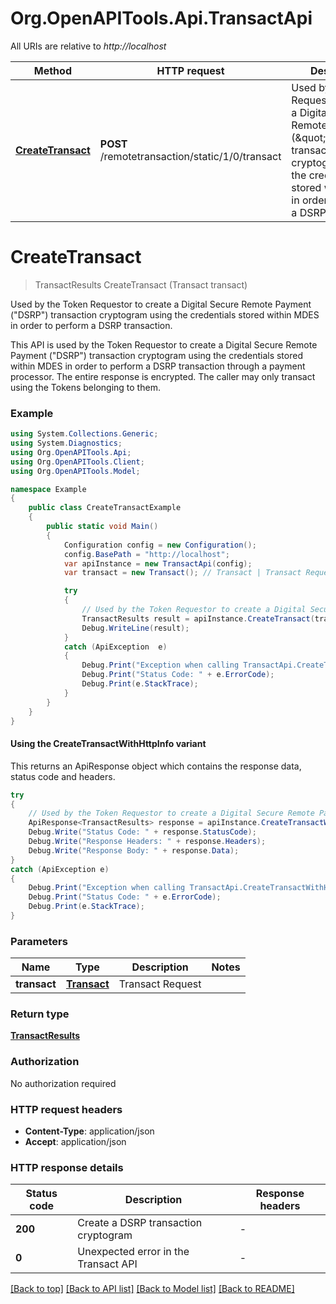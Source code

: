 # Org.OpenAPITools.Api.TransactApi

All URIs are relative to *http://localhost*

| Method | HTTP request | Description |
|--------|--------------|-------------|
| [**CreateTransact**](TransactApi.md#createtransact) | **POST** /remotetransaction/static/1/0/transact | Used by the Token Requestor to create a Digital Secure Remote Payment (\&quot;DSRP\&quot;) transaction cryptogram using the credentials stored within MDES in order to perform a DSRP transaction. |

<a id="createtransact"></a>
# **CreateTransact**
> TransactResults CreateTransact (Transact transact)

Used by the Token Requestor to create a Digital Secure Remote Payment (\"DSRP\") transaction cryptogram using the credentials stored within MDES in order to perform a DSRP transaction.

This API is used by the Token Requestor to create a Digital Secure Remote Payment (\"DSRP\") transaction cryptogram using the credentials stored within MDES in order to perform a DSRP transaction through a payment processor.  The entire response is encrypted. The caller may only transact using the Tokens belonging to them. 

### Example
```csharp
using System.Collections.Generic;
using System.Diagnostics;
using Org.OpenAPITools.Api;
using Org.OpenAPITools.Client;
using Org.OpenAPITools.Model;

namespace Example
{
    public class CreateTransactExample
    {
        public static void Main()
        {
            Configuration config = new Configuration();
            config.BasePath = "http://localhost";
            var apiInstance = new TransactApi(config);
            var transact = new Transact(); // Transact | Transact Request

            try
            {
                // Used by the Token Requestor to create a Digital Secure Remote Payment (\"DSRP\") transaction cryptogram using the credentials stored within MDES in order to perform a DSRP transaction.
                TransactResults result = apiInstance.CreateTransact(transact);
                Debug.WriteLine(result);
            }
            catch (ApiException  e)
            {
                Debug.Print("Exception when calling TransactApi.CreateTransact: " + e.Message);
                Debug.Print("Status Code: " + e.ErrorCode);
                Debug.Print(e.StackTrace);
            }
        }
    }
}
```

#### Using the CreateTransactWithHttpInfo variant
This returns an ApiResponse object which contains the response data, status code and headers.

```csharp
try
{
    // Used by the Token Requestor to create a Digital Secure Remote Payment (\"DSRP\") transaction cryptogram using the credentials stored within MDES in order to perform a DSRP transaction.
    ApiResponse<TransactResults> response = apiInstance.CreateTransactWithHttpInfo(transact);
    Debug.Write("Status Code: " + response.StatusCode);
    Debug.Write("Response Headers: " + response.Headers);
    Debug.Write("Response Body: " + response.Data);
}
catch (ApiException e)
{
    Debug.Print("Exception when calling TransactApi.CreateTransactWithHttpInfo: " + e.Message);
    Debug.Print("Status Code: " + e.ErrorCode);
    Debug.Print(e.StackTrace);
}
```

### Parameters

| Name | Type | Description | Notes |
|------|------|-------------|-------|
| **transact** | [**Transact**](Transact.md) | Transact Request |  |

### Return type

[**TransactResults**](TransactResults.md)

### Authorization

No authorization required

### HTTP request headers

 - **Content-Type**: application/json
 - **Accept**: application/json


### HTTP response details
| Status code | Description | Response headers |
|-------------|-------------|------------------|
| **200** | Create a DSRP transaction cryptogram |  -  |
| **0** | Unexpected error in the Transact API |  -  |

[[Back to top]](#) [[Back to API list]](../README.md#documentation-for-api-endpoints) [[Back to Model list]](../README.md#documentation-for-models) [[Back to README]](../README.md)

